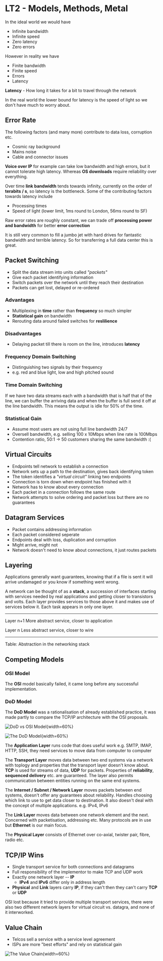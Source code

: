 # LT2 - Models, Methods, Metal

In the ideal world we would have

- Infinite bandwidth
- Infinite speed
- Zero latency
- Zero errors

However in reality we have

- Finite bandwidth
- Finite speed
- Errors
- Latency

**Latency** - How long it takes for a bit to travel through the network

In the real world the lower bound for latency is the speed of light so we don't have much to worry about.

## Error Rate
The following factors (and many more) contribute to data loss, corruption etc.

- Cosmic ray background
- Mains noise
- Cable and connector issues

**Voice over IP** for example can take low bandwidth and high errors, but it cannot tolerate high latency. Whereas **OS downloads** require reliability over everything.

Over time **link bandwidth** tends towards infinity, currently on the order of **terabits / s**, so latency is the bottleneck. Some of the contributing factors towards latency include

- Processing times
- Speed of light (lower limit, 1ms round to London, 56ms round to SF)

Raw error rates are roughly constant, we can trade off **processing power and bandwidth** for better **error correction**

It is still very common to fill a jumbo jet with hard drives for fantastic bandwidth and terrible latency. So for transferring a full data center this is great.

## Packet Switching
- Split the data stream into units called *"packets"*
- Give each packet identifying information
- Switch packets over the network until they reach their destination
- Packets can get lost, delayed or re-ordered

### Advantages
- Multiplexing in **time** rather than **frequency** so much simpler
- **Statistical gain** on bandwidth
- Rerouting data around failed switches for **reslilience**

### Disadvantages
- Delaying packet till there is room on the line, introduces **latency**

### Frequency Domain Switching
- Distinguishing two signals by their frequency
- e.g. red and blue light, low and high pitched sound

### Time Domain Switching
If we have two data streams each with a bandwidth that is half that of the line, we can buffer the arriving data and when the buffer is full send it off at the line bandwidth. This means the output is idle for 50% of the time.

### Statistical Gain

- Assume most users are not using full line bandwidth 24/7
- Oversell bandwidth, e.g. selling 100 x 10Mbps when line rate is 100Mbps
- Contention ratio, 50:1 -> 50 customers sharing the same bandwidth :(

## Virtual Circuits

- Endpoints tell network to establish a connection
- Network sets up a path to the destination, gives back identifying token
- The token identifies a *"virtual circuit"* linking two endpoints
- Connection is torn down when endpoint has finished with it
- Network has to know about every connection
- Each packet in a connection follows the same route
- Network attempts to solve ordering and packet loss but there are no guarantees

## Datagram Services

- Packet contains addressing information
- Each packet considered seperate
- Endpoints deal with loss, duplication and corruption
- Might arrive, might not
- Network doesn't need to know about connections, it just routes packets

## Layering

Applications generally want guarantees, knowing that if a file is sent it will arrive undamaged or you know if something went wrong.

A network can be thought of as a **stack**, a succession of interfaces starting with services needed by real applications and getting closer to transistors and volts. Each layer provides services to those above it and makes use of services below it. Each task appears in only one layer.

-----------   --------------------------------------------
 Layer n+1    More abstract service, closer to application

 Layer n      Less abstract service, closer to wire
-----------   --------------------------------------------

Table: Abstraction in the networking stack

## Competing Models
### OSI Model
The **OSI** model basically failed, it came long before any successful implementation.

### DoD Model
The **DoD Model** was a rationalisation of already established practice, it was made partly to compare the TCP/IP architecture with the OSI proposals.

![DoD vs OSI Model](./networks/image/dod-v-osi.jpg){width=60%}

![The DoD Model](./networks/image/dodmodel.png){width=60%}

The **Application Layer** runs code that does useful work e.g. SMTP, IMAP, HTTP, SSH, they need services to move data from computer to computer

The **Transport Layer** moves data between two end systems via a network with toplogy and properties that the transport layer doesn't know about. **TCP** is used for streams of data, **UDP** for packets. Properties of **reliability**, **sequenced delivery** etc. are guaranteed. The layer also permits communication between entities running on the same end systems.

The **Internet / Subnet / Network Layer** moves packets between end systems, doesn't offer any guarantees about reliability. Handles choosing which link to use to get data closer to destination. It also doesn't deal with the concept of multiple applications. e.g. IPv4, IPv6

The **Link Layer** moves data between one network element and the next. Concerned with packetisation, addressing etc. Many protocols are in use but **Ethernet** is our main focus.

The **Physical Layer** consists of Ethernet over co-axial, twister pair, fibre, radio etc.

## TCP/IP Wins

- Single transport service for both connections and datagrams
- Full responsibility of the implementor to make TCP and UDP work
- Exactly one network layer -- **IP**
    - **IPv4** and **IPv6** differ only in address length
- **Physical** and **Link** layers carry **IP**, if they can't then they can't carry **TCP** or **UDP**

OSI lost because it tried to provide multiple transport services, there were also two different network layers for virtual circuit vs. datagra, and none of it interworked.

## Value Chain

- Telcos sell a service with a service level agreement
- ISPs are more "best efforts" and rely on statistical gain

![The Value Chain](./networks/image/valuechain.png){width=60%}







